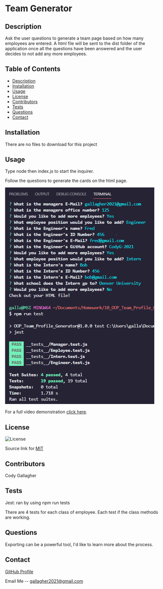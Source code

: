 # Team Generator

## Description

Ask the user questions to generate a team page based on how many employees are entered. A html file will be sent to the dist folder of the application once all the questions have been answered and the user decides to not add any more employees. 

## Table of Contents
- [Description](#description)
- [Installation](#installation)
- [Usage](#usage)
- [License](#license)
- [Contributors](#contributors)
- [Tests](#tests)
- [Questions](#questions)
- [Contact](#contact)

## Installation

There are no files to download for this project

## Usage

Type node then index.js to start the inquirer.

Follow the questions to generate the cards on the html page.

![The inquirer and the Jest test](assets/team-gen-input.png)

For a full video demonstration [click here](https://drive.google.com/file/d/1lc4USeSBaSLVy70oTep13seOQDqoubk0/view?usp=sharing).



## License

![License](https://img.shields.io/badge/License-MIT-yellow.svg)

Source link for [MIT](https://opensource.org/licenses/MIT)


## Contributors

Cody Gallagher

## Tests

Jest: ran by using npm run tests

There are 4 tests for each class of employee. 
Each test if the class methods are working.  

## Questions

Exporting can be a powerful tool, I'd like to learn more about the process. 

## Contact

[GitHub Profile](https://github.com/CodyG-2021)

Email Me -- gallagher2021@gmail.com
